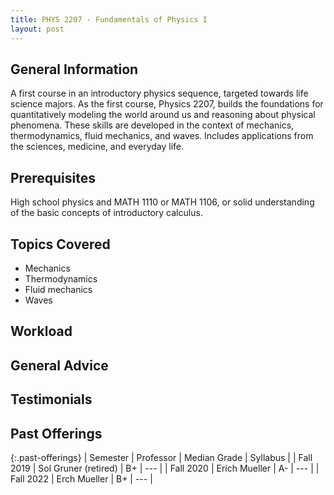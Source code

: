 ```yaml
---
title: PHYS 2207 - Fundamentals of Physics I
layout: post
---
```


<link rel="stylesheet" href="/main.css">

## General Information

A first course in an introductory physics sequence, targeted towards life science majors. As the first course, Physics 2207, builds the foundations for quantitatively modeling the world around us and reasoning about physical phenomena. These skills are developed in the context of mechanics, thermodynamics, fluid mechanics, and waves.  Includes applications from the sciences, medicine, and everyday life.

## Prerequisites

High school physics and MATH 1110 or MATH 1106, or solid understanding of the basic concepts of introductory calculus.

## Topics Covered

  -  Mechanics 
  -  Thermodynamics 
  -  Fluid mechanics 
  -  Waves

## Workload



## General Advice



## Testimonials



## Past Offerings

{:.past-offerings}
| Semester | Professor | Median Grade | Syllabus |
| Fall 2019 | Sol Gruner (retired) | B+ | --- |
| Fall 2020 | Erich Mueller | A- | --- |
| Fall 2022 | Erch Mueller | B+ | --- |

